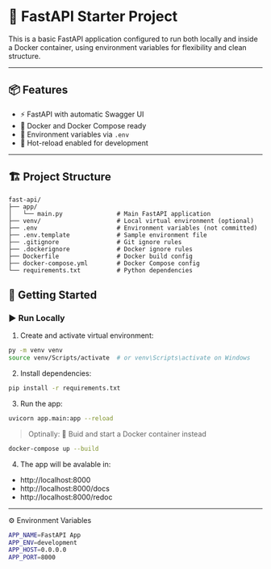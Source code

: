 # 🚀 FastAPI Starter Project

This is a basic FastAPI application configured to run both locally and inside a Docker container, using environment variables for flexibility and clean structure.

---

## 📦 Features

- ⚡ FastAPI with automatic Swagger UI
- 🐳 Docker and Docker Compose ready
- 🔧 Environment variables via `.env`
- 🔁 Hot-reload enabled for development

---

## 🏗️ Project Structure

```text
fast-api/
├── app/
│   └── main.py               # Main FastAPI application
├── venv/                     # Local virtual environment (optional)
├── .env                      # Environment variables (not committed)
├── .env.template             # Sample environment file
├── .gitignore                # Git ignore rules
├── .dockerignore             # Docker ignore rules
├── Dockerfile                # Docker build config
├── docker-compose.yml        # Docker Compose config
└── requirements.txt          # Python dependencies
```

## 🚀 Getting Started

### ▶️ Run Locally

1. Create and activate virtual environment:

  ```bash
  py -m venv venv
  source venv/Scripts/activate  # or venv\Scripts\activate on Windows
  ```

2. Install dependencies:
  ```bash
  pip install -r requirements.txt
  ```
3. Run the app:
  ```bash
  uvicorn app.main:app --reload
  ```
  > Optinally: 🐳 Buid and start a Docker container instead

  ```bash
  docker-compose up --build
  ```
4. The app will be avalable in:
  - http://localhost:8000
  - http://localhost:8000/docs
  - http://localhost:8000/redoc

---

⚙️ Environment Variables
```bash
APP_NAME=FastAPI App
APP_ENV=development
APP_HOST=0.0.0.0
APP_PORT=8000
```
